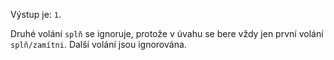 Výstup je: `1`.

Druhé volání `splň` se ignoruje, protože v úvahu se bere vždy jen první volání `splň/zamítni`. Další volání jsou ignorována.
